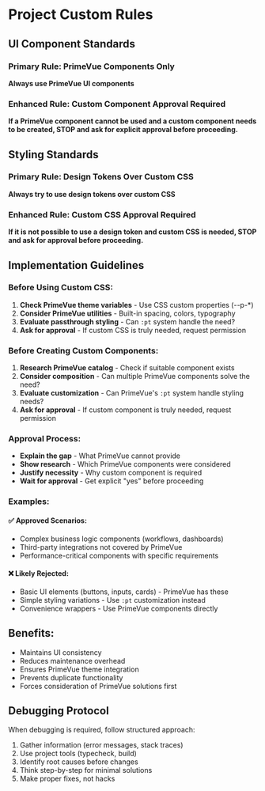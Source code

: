 # Project Custom Rules

## UI Component Standards

### Primary Rule: PrimeVue Components Only
**Always use PrimeVue UI components**

### Enhanced Rule: Custom Component Approval Required
**If a PrimeVue component cannot be used and a custom component needs to be created, STOP and ask for explicit approval before proceeding.**

## Styling Standards

### Primary Rule: Design Tokens Over Custom CSS
**Always try to use design tokens over custom CSS**

### Enhanced Rule: Custom CSS Approval Required
**If it is not possible to use a design token and custom CSS is needed, STOP and ask for approval before proceeding.**

## Implementation Guidelines

### Before Using Custom CSS:
1. **Check PrimeVue theme variables** - Use CSS custom properties (--p-*)
2. **Consider PrimeVue utilities** - Built-in spacing, colors, typography
3. **Evaluate passthrough styling** - Can `:pt` system handle the need?
4. **Ask for approval** - If custom CSS is truly needed, request permission

### Before Creating Custom Components:
1. **Research PrimeVue catalog** - Check if suitable component exists
2. **Consider composition** - Can multiple PrimeVue components solve the need?
3. **Evaluate customization** - Can PrimeVue's `:pt` system handle styling needs?
4. **Ask for approval** - If custom component is truly needed, request permission

### Approval Process:
- **Explain the gap** - What PrimeVue cannot provide
- **Show research** - Which PrimeVue components were considered
- **Justify necessity** - Why custom component is required
- **Wait for approval** - Get explicit "yes" before proceeding

### Examples:

#### ✅ Approved Scenarios:
- Complex business logic components (workflows, dashboards)
- Third-party integrations not covered by PrimeVue
- Performance-critical components with specific requirements

#### ❌ Likely Rejected:
- Basic UI elements (buttons, inputs, cards) - PrimeVue has these
- Simple styling variations - Use `:pt` customization instead
- Convenience wrappers - Use PrimeVue components directly

## Benefits:
- Maintains UI consistency
- Reduces maintenance overhead  
- Ensures PrimeVue theme integration
- Prevents duplicate functionality
- Forces consideration of PrimeVue solutions first

## Debugging Protocol
When debugging is required, follow structured approach:
1. Gather information (error messages, stack traces)
2. Use project tools (typecheck, build)
3. Identify root causes before changes
4. Think step-by-step for minimal solutions
5. Make proper fixes, not hacks
